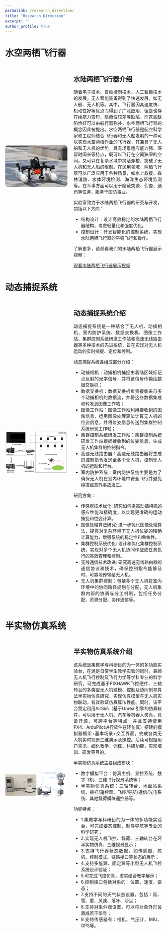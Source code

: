 ```yaml
---
permalink: /research_direction/
title: "Research Direction"
excerpt: ""
author_profile: true
---
```


# 水空两栖飞行器
<style>
    .research-info {
        display: flex; /* 使用 Flexbox 布局 */
        align-items: center; /* 垂直居中对齐 */
        margin-bottom: 20px; /* 设置底部边距 */
    }

    .research-image {
        flex: 0 0 auto; /* 不伸缩，固定宽度 */
        margin-right: 20px; /* 右边距 */
    }

    .research-details {
        flex: 1; /* 伸缩，占据剩余空间 */
        text-align: justify; /* 将文本两端对齐 */
    }

    .research-image img {
        width: 200px; /* 设置水陆两栖飞行器照片宽度 */
        height: auto; /* 自动计算高度 */
        border-radius: 8px; /* 圆角边框 */
    }

    .video-link {
        margin-top: 10px; /* 上边距 */
    }
</style>

<div class="research-info">
    <div class="research-image">
        <img src="/images/aircraft.png" alt="水陆两栖飞行器照片">
    </div>
    <div class="research-details">
        <h2>水陆两栖飞行器介绍</h2>
        <p>随着电子技术、自动控制技术、人工智能技术的发展，无人智能装备得到了快速发展，如无人船、无人机等。其中，飞行器因其速度快、机动性好等优点而得到了广泛应用，但是也存在续航力较短、隐蔽性较差等缺陷，而这些缺陷恰好可以由航行器弥补，水空两栖飞行器的概念因此被提出。水空两栖飞行器是航空科学家和工程师结合飞行器和无人船发明的一种可以实现水空两栖作业的飞行器，其兼具了无人船和无人机的优势，具有场景适应能力强、滞留时间长等特点，既可以飞行在空间狭窄的空间，又可以在复杂水域中灵活穿梭，突破了无人机和无人船的限制。在民用领域，两栖飞行器可以广泛应用于各种场景，如水上救援、森林消防、水体环境检测、海洋生态环境监测等。在军事方面可以用于隐蔽突袭、侦查、通讯等任务，服务于国防事业。</p>
        <p>实验室致力于水陆两栖飞行器的研究与开发，包括以下方向：</p>
        <ul>
            <li>结构设计：设计高效稳定的水陆两栖飞行器结构，考虑轻量化和强度优化。</li>
            <li>控制设计：开发智能化的控制系统，实现水陆两栖飞行器的平稳飞行和操作。</li>
        </ul>
        <div class="video-link">
            <p>了解更多，请观看我们的水陆两栖飞行器展示视频：</p>
            <a href="https://www.bilibili.com/video/BV1ho4y1K7PT/?share_source=copy_web&vd_source=06ebdbd6317b7bb68345f533f1c6f79c" target="_blank">观看水陆两栖飞行器展示视频</a>
        </div>
    </div>
</div>

# 动态捕捉系统
<div class="research-info">
    <div class="research-image">
        <img src="/images/buzhuosystem.png" alt="动态捕捉系统">
    </div>
    <div class="research-details">
        <h2>动态捕捉系统介绍</h2>
        <p>动态捕捉系统是一种结合了无人机、动捕相机、室内防护系统、数据交换机、图像工作站、集群控制系统研发工作站和高速无线路由器等多种技术的先进系统，旨在实现对无人机运动的实时捕捉、定位和控制。</p>
        <p>动态捕捉系统各组成部分介绍：</p>
        <ul>
            <li>动捕相机：动捕相机捕捉由着陆区域标记点反射的光学信号，并将该信号传输给数据交换机；</li>
            <li>数据交换机：数据交换机负责接收来自多个动捕相机的数据流，并将这些数据集成和转发到图像工作站；</li>
            <li>图像工作站：图像工作站利用接收到的图像信息，运用图像处理算法计算无人机的位姿信息，并将位姿信息传送到集群控制系统研发工作站；</li>
            <li>集群控制系统研发工作站：集群控制系统研发工作站根据接收到的位姿信息，生成无人机集群的控制指令。</li>
            <li>高速无线路由器：高速无线路由器将生成的控制指令发送至各个无人机，控制无人机的运动和行为。</li>
            <li>室内防护系统：室内防护系统主要是为了确保无人机在室内环境中安全飞行并避免碰撞或意外事故发生。</li>
        </ul>
        <p>研究方向：</p>
        <ul>
            <li>传感器技术优化: 研究如何提高动捕相机的感应性能和精确度，以实现更准确的运动捕捉和位姿计算。</li>
            <li>图像处理算法研究: 进一步优化图像处理算法，提高对复杂环境下无人机位姿的精确计算能力，增强系统的稳定性和鲁棒性。</li>
            <li>集群控制系统优化: 设计和优化集群控制系统，实现对多个无人机协同作战或任务执行的高效管理和控制。</li>
            <li>无线通信技术改进: 研究高速无线路由器的通信协议和技术，确保控制指令能够及时、可靠地传输给无人机。</li>
            <li>无人机集群控制：包括多个无人机在室内环境中的协同路径规划与分配，无人机集群内部的协调与分工机制，包括任务分配、资源分配、协作通信等。</li>
        </ul>
        </div>
    </div>
</div>

# 半实物仿真系统
<div class="research-info">
    <div class="research-image">
        <img src="/images/sanzhouzhuantai.png" alt="半物理仿真系统">
    </div>
    <div class="research-details">
        <h2>半实物仿真系统介绍</h2>
        <p>该系统是集教学与科研目的为一体的多功能实验台，在满足日常学生教学实验的同时，兼顾无人机飞行控制及飞行力学等学科专业的科学研究，可完成基于PIXHAWK飞控硬件、三轴转台的多类型无人机建模、控制及协同制导算法半实物仿真研究，实现仿真模型与无人机实物联动，有效验证仿真算法性能。同时，该平台暂定利用AirSim（基于Unreal引擎的仿真软件，可以用于无人机、汽车等机器人仿真，具备开源、可跨平台等特点，并且支持使用PX4、ArduPilot进行软件在环仿真）搭建的模拟器框架+基本场景+交互界面，完成各类无人机实时视景三维演示及操控。后续可根据用户需求，细化教学、训练、科研功能，实现培训、研发等目的。</p>
        <p>半实物仿真系统主要组成模块：</p>
        <ul>
            <li>数字模拟平台：仿真主机、显控系统、数字飞机、三维飞行视景系统等；</li>
            <li>半实物仿真系统：三轴转台、地面站系统、摇杆/遥控器、飞控/导航/通信/光电系统、其他载荷模块遥控器等。</li>
        </ul>
        <p>功能特点：</p>
        <ul>
            <li>1.集教学与科研目的为一体的多功能实验台，可完成姿态控制、制导导航等专业的科学研究；</li>
            <li>2.实现无人机飞控、载荷、三轴转台在环半实物仿真、三维视景显示；</li>
            <li>3.支持飞行器状态数据，如传感器、舵机、控制模式、链路接口等状态的展示；</li>
            <li>4.支持多旋翼、固定翼等小型无人机飞控系统设计验证；</li>
            <li>5.可完成飞控仿真，虚实结合教学展示；</li>
            <li>6.控制接口包括对象的：位置、速度、姿态；</li>
            <li>7.支持不同的天气状态设置，包括：雨、雪、雾、风速、落叶、沙尘；</li>
            <li>8.支持对象外观设置，可以将对象外形设置成若干型号；</li>
            <li>9.支持传感器有：相机、气压计、IMU、GPS等。</li>
        </ul>
        </div>
    </div>
</div>
